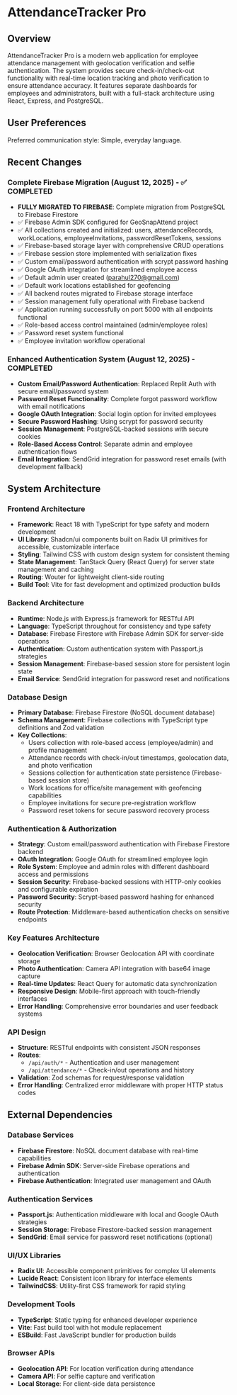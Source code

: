 # AttendanceTracker Pro

## Overview

AttendanceTracker Pro is a modern web application for employee attendance management with geolocation verification and selfie authentication. The system provides secure check-in/check-out functionality with real-time location tracking and photo verification to ensure attendance accuracy. It features separate dashboards for employees and administrators, built with a full-stack architecture using React, Express, and PostgreSQL.

## User Preferences

Preferred communication style: Simple, everyday language.

## Recent Changes

### Complete Firebase Migration (August 12, 2025) - ✅ COMPLETED
- **FULLY MIGRATED TO FIREBASE**: Complete migration from PostgreSQL to Firebase Firestore
- ✅ Firebase Admin SDK configured for GeoSnapAttend project
- ✅ All collections created and initialized: users, attendanceRecords, workLocations, employeeInvitations, passwordResetTokens, sessions
- ✅ Firebase-based storage layer with comprehensive CRUD operations
- ✅ Firebase session store implemented with serialization fixes
- ✅ Custom email/password authentication with scrypt password hashing
- ✅ Google OAuth integration for streamlined employee access
- ✅ Default admin user created (parahul270@gmail.com)
- ✅ Default work locations established for geofencing
- ✅ All backend routes migrated to Firebase storage interface
- ✅ Session management fully operational with Firebase backend
- ✅ Application running successfully on port 5000 with all endpoints functional
- ✅ Role-based access control maintained (admin/employee roles)
- ✅ Password reset system functional
- ✅ Employee invitation workflow operational

### Enhanced Authentication System (August 12, 2025) - COMPLETED
- **Custom Email/Password Authentication**: Replaced Replit Auth with secure email/password system
- **Password Reset Functionality**: Complete forgot password workflow with email notifications
- **Google OAuth Integration**: Social login option for invited employees
- **Secure Password Hashing**: Using scrypt for password security
- **Session Management**: PostgreSQL-backed sessions with secure cookies
- **Role-Based Access Control**: Separate admin and employee authentication flows
- **Email Integration**: SendGrid integration for password reset emails (with development fallback)

## System Architecture

### Frontend Architecture
- **Framework**: React 18 with TypeScript for type safety and modern development
- **UI Library**: Shadcn/ui components built on Radix UI primitives for accessible, customizable interface
- **Styling**: Tailwind CSS with custom design system for consistent theming
- **State Management**: TanStack Query (React Query) for server state management and caching
- **Routing**: Wouter for lightweight client-side routing
- **Build Tool**: Vite for fast development and optimized production builds

### Backend Architecture
- **Runtime**: Node.js with Express.js framework for RESTful API
- **Language**: TypeScript throughout for consistency and type safety
- **Database**: Firebase Firestore with Firebase Admin SDK for server-side operations
- **Authentication**: Custom authentication system with Passport.js strategies
- **Session Management**: Firebase-based session store for persistent login state
- **Email Service**: SendGrid integration for password reset and notifications

### Database Design
- **Primary Database**: Firebase Firestore (NoSQL document database)
- **Schema Management**: Firebase collections with TypeScript type definitions and Zod validation
- **Key Collections**:
  - Users collection with role-based access (employee/admin) and profile management
  - Attendance records with check-in/out timestamps, geolocation data, and photo verification
  - Sessions collection for authentication state persistence (Firebase-based session store)
  - Work locations for office/site management with geofencing capabilities
  - Employee invitations for secure pre-registration workflow
  - Password reset tokens for secure password recovery process

### Authentication & Authorization
- **Strategy**: Custom email/password authentication with Firebase Firestore backend
- **OAuth Integration**: Google OAuth for streamlined employee login
- **Role System**: Employee and admin roles with different dashboard access and permissions
- **Session Security**: Firebase-backed sessions with HTTP-only cookies and configurable expiration
- **Password Security**: Scrypt-based password hashing for enhanced security
- **Route Protection**: Middleware-based authentication checks on sensitive endpoints

### Key Features Architecture
- **Geolocation Verification**: Browser Geolocation API with coordinate storage
- **Photo Authentication**: Camera API integration with base64 image capture
- **Real-time Updates**: React Query for automatic data synchronization
- **Responsive Design**: Mobile-first approach with touch-friendly interfaces
- **Error Handling**: Comprehensive error boundaries and user feedback systems

### API Design
- **Structure**: RESTful endpoints with consistent JSON responses
- **Routes**:
  - `/api/auth/*` - Authentication and user management
  - `/api/attendance/*` - Check-in/out operations and history
- **Validation**: Zod schemas for request/response validation
- **Error Handling**: Centralized error middleware with proper HTTP status codes

## External Dependencies

### Database Services
- **Firebase Firestore**: NoSQL document database with real-time capabilities
- **Firebase Admin SDK**: Server-side Firebase operations and authentication
- **Firebase Authentication**: Integrated user management and OAuth

### Authentication Services
- **Passport.js**: Authentication middleware with local and Google OAuth strategies
- **Session Storage**: Firebase Firestore-backed session management
- **SendGrid**: Email service for password reset notifications (optional)

### UI/UX Libraries
- **Radix UI**: Accessible component primitives for complex UI elements
- **Lucide React**: Consistent icon library for interface elements
- **TailwindCSS**: Utility-first CSS framework for rapid styling

### Development Tools
- **TypeScript**: Static typing for enhanced developer experience
- **Vite**: Fast build tool with hot module replacement
- **ESBuild**: Fast JavaScript bundler for production builds

### Browser APIs
- **Geolocation API**: For location verification during attendance
- **Camera API**: For selfie capture and verification
- **Local Storage**: For client-side data persistence